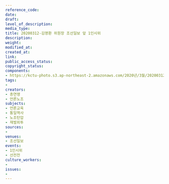 ```yaml
---
reference_code: 
date: 
draft: 
level_of_description: 
media_type: 
title: 20200312-김명환 위원장 조선일보 앞 1인시위
description: 
weight: 
modified_at: 
created_at: 
link: 
public_access_status: 
copyright_status: 
components:
- https://kctu-photo.s3.ap-northeast-2.amazonaws.com/2020년/3월/20200312-김명환+위원장+조선일보+앞+1인시위/E5D_0498.jpg
tags:
- 
creators:
- 총연맹
- 언론노조
subjects:
- 언론교육
- 통일역사
- 노조탄압
- 재벌외투
sources:
- 
venues:
- 조선일보
events:
- 1인시위
- 선전전
culture_workers:
- 
issues:
- 
---
```

